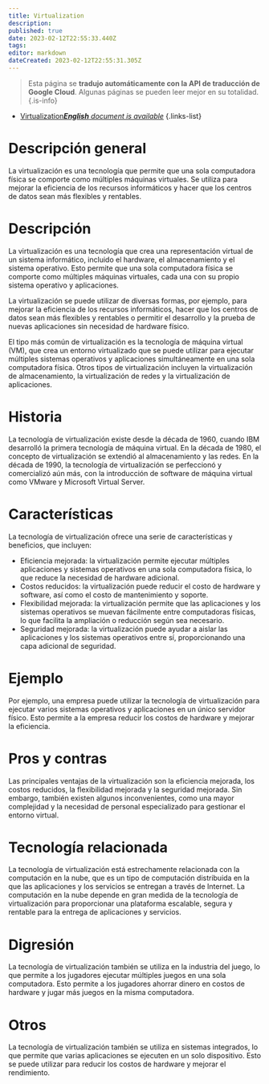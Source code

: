 ```yaml
---
title: Virtualization
description: 
published: true
date: 2023-02-12T22:55:33.440Z
tags: 
editor: markdown
dateCreated: 2023-02-12T22:55:31.305Z
---
```


> Esta página se **tradujo automáticamente con la API de traducción de Google Cloud**.
Algunas páginas se pueden leer mejor en su totalidad.{.is-info}



- [Virtualization***English** document is available*](/en/Knowledge-base/Dictionary/virtualization)
{.links-list}


# Descripción general
La virtualización es una tecnología que permite que una sola computadora física se comporte como múltiples máquinas virtuales. Se utiliza para mejorar la eficiencia de los recursos informáticos y hacer que los centros de datos sean más flexibles y rentables.

# Descripción
La virtualización es una tecnología que crea una representación virtual de un sistema informático, incluido el hardware, el almacenamiento y el sistema operativo. Esto permite que una sola computadora física se comporte como múltiples máquinas virtuales, cada una con su propio sistema operativo y aplicaciones.

La virtualización se puede utilizar de diversas formas, por ejemplo, para mejorar la eficiencia de los recursos informáticos, hacer que los centros de datos sean más flexibles y rentables o permitir el desarrollo y la prueba de nuevas aplicaciones sin necesidad de hardware físico.

El tipo más común de virtualización es la tecnología de máquina virtual (VM), que crea un entorno virtualizado que se puede utilizar para ejecutar múltiples sistemas operativos y aplicaciones simultáneamente en una sola computadora física. Otros tipos de virtualización incluyen la virtualización de almacenamiento, la virtualización de redes y la virtualización de aplicaciones.

# Historia
La tecnología de virtualización existe desde la década de 1960, cuando IBM desarrolló la primera tecnología de máquina virtual. En la década de 1980, el concepto de virtualización se extendió al almacenamiento y las redes. En la década de 1990, la tecnología de virtualización se perfeccionó y comercializó aún más, con la introducción de software de máquina virtual como VMware y Microsoft Virtual Server.

# Características
La tecnología de virtualización ofrece una serie de características y beneficios, que incluyen:

- Eficiencia mejorada: la virtualización permite ejecutar múltiples aplicaciones y sistemas operativos en una sola computadora física, lo que reduce la necesidad de hardware adicional.
- Costos reducidos: la virtualización puede reducir el costo de hardware y software, así como el costo de mantenimiento y soporte.
- Flexibilidad mejorada: la virtualización permite que las aplicaciones y los sistemas operativos se muevan fácilmente entre computadoras físicas, lo que facilita la ampliación o reducción según sea necesario.
- Seguridad mejorada: la virtualización puede ayudar a aislar las aplicaciones y los sistemas operativos entre sí, proporcionando una capa adicional de seguridad.

# Ejemplo
Por ejemplo, una empresa puede utilizar la tecnología de virtualización para ejecutar varios sistemas operativos y aplicaciones en un único servidor físico. Esto permite a la empresa reducir los costos de hardware y mejorar la eficiencia.

# Pros y contras
Las principales ventajas de la virtualización son la eficiencia mejorada, los costos reducidos, la flexibilidad mejorada y la seguridad mejorada. Sin embargo, también existen algunos inconvenientes, como una mayor complejidad y la necesidad de personal especializado para gestionar el entorno virtual.

# Tecnología relacionada
La tecnología de virtualización está estrechamente relacionada con la computación en la nube, que es un tipo de computación distribuida en la que las aplicaciones y los servicios se entregan a través de Internet. La computación en la nube depende en gran medida de la tecnología de virtualización para proporcionar una plataforma escalable, segura y rentable para la entrega de aplicaciones y servicios.

# Digresión
La tecnología de virtualización también se utiliza en la industria del juego, lo que permite a los jugadores ejecutar múltiples juegos en una sola computadora. Esto permite a los jugadores ahorrar dinero en costos de hardware y jugar más juegos en la misma computadora.

# Otros
La tecnología de virtualización también se utiliza en sistemas integrados, lo que permite que varias aplicaciones se ejecuten en un solo dispositivo. Esto se puede utilizar para reducir los costos de hardware y mejorar el rendimiento.